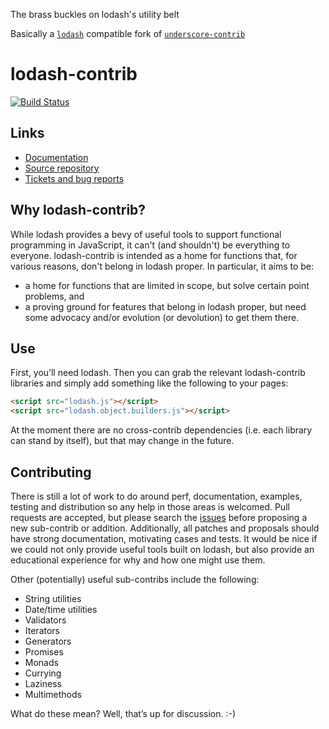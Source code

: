 The brass buckles on lodash's utility belt 

Basically a [`lodash`](http://lodash.com/) compatible fork of [`underscore-contrib`](https://github.com/documentcloud/underscore-contrib)

lodash-contrib
==============
[![Build Status](https://travis-ci.org/Empeeric/lodash-contrib.png?branch=master)](https://travis-ci.org/Empeeric/lodash-contrib)

Links
-----

  * [Documentation](http://empeeric.github.io/lodash-contrib/)
  * [Source repository](https://github.com/Empeeric/lodash-contrib)
  * [Tickets and bug reports](https://github.com/Empeeric/lodash-contrib/issues?state=open)

Why lodash-contrib?
-----------------------

While lodash provides a bevy of useful tools to support functional programming in JavaScript, it can't
(and shouldn't) be everything to everyone. lodash-contrib is intended as a home for functions that, for
various reasons, don't belong in lodash proper. In particular, it aims to be:

  * a home for functions that are limited in scope, but solve certain point problems, and
  * a proving ground for features that belong in lodash proper, but need some advocacy and/or evolution
(or devolution) to get them there.

Use
---

First, you’ll need lodash. Then you can grab the relevant lodash-contrib libraries and simply add
something
like the following to your pages:
```html
<script src="lodash.js"></script>
<script src="lodash.object.builders.js"></script>
```

At the moment there are no cross-contrib dependencies (i.e. each library can stand by itself), but that may
change in the future.

Contributing
------------

There is still a lot of work to do around perf, documentation, examples, testing and distribution so any help
in those areas is welcomed. Pull requests are accepted, but please search the [issues](https://github.com/empeeric/lodash-contrib/issues)
before proposing a new sub-contrib or addition. Additionally, all patches and proposals should have strong
documentation, motivating cases and tests. It would be nice if we could not only provide useful tools built on
lodash, but also provide an educational experience for why and how one might use them.

Other (potentially) useful sub-contribs include the following:

  * String utilities
  * Date/time utilities
  * Validators
  * Iterators
  * Generators
  * Promises
  * Monads
  * Currying
  * Laziness
  * Multimethods

What do these mean? Well, that’s up for discussion. :-)
